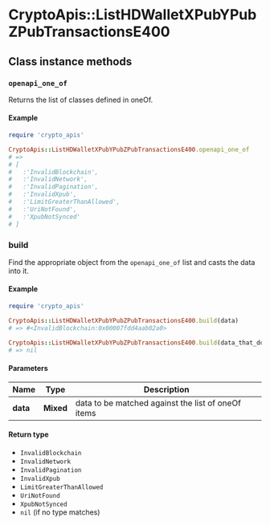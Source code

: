 # CryptoApis::ListHDWalletXPubYPubZPubTransactionsE400

## Class instance methods

### `openapi_one_of`

Returns the list of classes defined in oneOf.

#### Example

```ruby
require 'crypto_apis'

CryptoApis::ListHDWalletXPubYPubZPubTransactionsE400.openapi_one_of
# =>
# [
#   :'InvalidBlockchain',
#   :'InvalidNetwork',
#   :'InvalidPagination',
#   :'InvalidXpub',
#   :'LimitGreaterThanAllowed',
#   :'UriNotFound',
#   :'XpubNotSynced'
# ]
```

### build

Find the appropriate object from the `openapi_one_of` list and casts the data into it.

#### Example

```ruby
require 'crypto_apis'

CryptoApis::ListHDWalletXPubYPubZPubTransactionsE400.build(data)
# => #<InvalidBlockchain:0x00007fdd4aab02a0>

CryptoApis::ListHDWalletXPubYPubZPubTransactionsE400.build(data_that_doesnt_match)
# => nil
```

#### Parameters

| Name | Type | Description |
| ---- | ---- | ----------- |
| **data** | **Mixed** | data to be matched against the list of oneOf items |

#### Return type

- `InvalidBlockchain`
- `InvalidNetwork`
- `InvalidPagination`
- `InvalidXpub`
- `LimitGreaterThanAllowed`
- `UriNotFound`
- `XpubNotSynced`
- `nil` (if no type matches)

